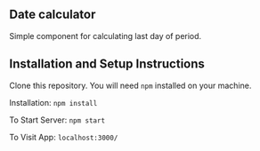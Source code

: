 ## Date calculator

Simple component for calculating last day of period.

## Installation and Setup Instructions

Clone this repository. You will need `npm` installed on your machine.  

Installation:
`npm install`  

To Start Server:
`npm start`  

To Visit App:
`localhost:3000/`  

